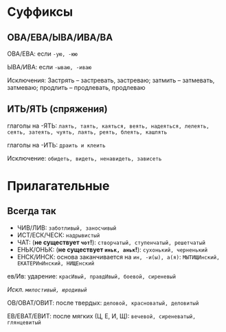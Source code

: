 # Суффиксы

## ОВА/ЕВА/ЫВА/ИВА/ВА
ОВА/ЕВА: если `-ую, -юю`

ЫВА/ИВА: если `-ываю, -иваю`

Исключения: Застрять – застревать, застреваю; затмить – затмевать, затмеваю; продлить – продлевать, продлеваю

## ИТЬ/ЯТЬ (спряжения)
глаголы на -ЯТЬ: `лаять, таять, каяться, веять, надеяться, лелеять, сеять, затеять, чуять, лаять, реять, блеять, кашлять`

глаголы на -ИТЬ: `драить и клеить`

Исключение: `обидеть, видеть, ненавидеть, зависеть`

# Прилагательные
## Всегда так
- ЧИВ/ЛИВ: `заботливый, заносчивый`
- ИСТ/ЕСК/ЧЕСК: `надрывистый`
- ЧАТ: (**не существует `чот`!**): `створчатый, ступенчатый, решетчатый`
- ЕНЬК/ОНЬК: (**не существует `иньк, аньк`!**): `сухонький, черненький`
- ЕНСК/ИНСК: основа заканчивается на `ин, -и(ы), а(я)`: `МЫТИЩИнский, ЕКАТЕРИнИнский, НИЩЕнский` 

ев/Ив: ударение: `красИвый, правдИвый, боевой, сиреневый`

*Искл. `милостивый, юродивый`*

ОВ/ОВАТ/ОВИТ: после твердых: `деловой, красноватый, деловитый`

ЕВ/ЕВАТ/ЕВИТ: после мягких (Ц, Е, И, Щ): `вечевой, сиреневатый, глянцевитый`



